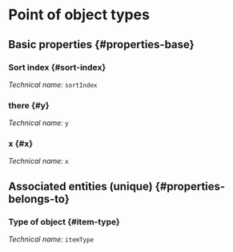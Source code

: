 # Point of object types
<!--- THIS FILE IS GENERATED PLEASE DO NOT EDIT IT DIRECTLY --->



## Basic properties {#properties-base}

### Sort index {#sort-index}



*Technical name:* ```sortIndex```

### there {#y}



*Technical name:* ```y```

### x {#x}



*Technical name:* ```x```


## Associated entities (unique) {#properties-belongs-to}

### Type of object {#item-type}



*Technical name:* ```itemType```





